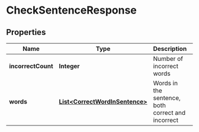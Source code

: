 
# CheckSentenceResponse

## Properties
Name | Type | Description | Notes
------------ | ------------- | ------------- | -------------
**incorrectCount** | **Integer** | Number of incorrect words |  [optional]
**words** | [**List&lt;CorrectWordInSentence&gt;**](CorrectWordInSentence.md) | Words in the sentence, both correct and incorrect |  [optional]



